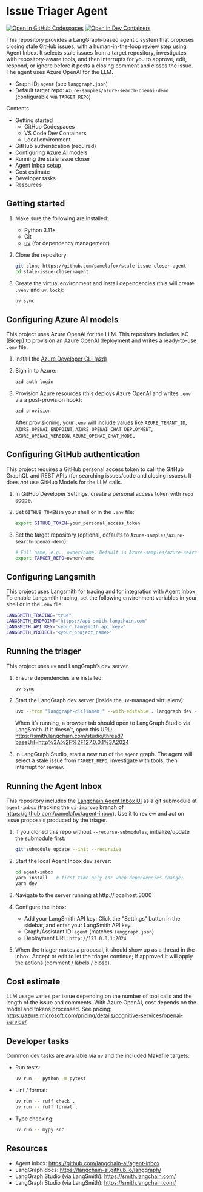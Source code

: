 # Issue Triager Agent

[![Open in GitHub Codespaces](https://img.shields.io/static/v1?style=for-the-badge&label=GitHub+Codespaces&message=Open&color=brightgreen&logo=github)](https://codespaces.new/pamelafox/stale-issue-closer-agent)
[![Open in Dev Containers](https://img.shields.io/static/v1?style=for-the-badge&label=Dev%20Containers&message=Open&color=blue&logo=visualstudiocode)](https://vscode.dev/redirect?url=vscode://ms-vscode-remote.remote-containers/cloneInVolume?url=https://github.com/pamelafox/stale-issue-closer-agent)

This repository provides a LangGraph-based agentic system that proposes closing stale GitHub issues, with a human-in-the-loop review step using Agent Inbox. It selects stale issues from a target repository, investigates with repository-aware tools, and then interrupts for you to approve, edit, respond, or ignore before it posts a closing comment and closes the issue. The agent uses Azure OpenAI for the LLM.

- Graph ID: `agent` (see `langgraph.json`)
- Default target repo: `Azure-samples/azure-search-openai-demo` (configurable via `TARGET_REPO`)

Contents

- Getting started
  - GitHub Codespaces
  - VS Code Dev Containers
  - Local environment
- GitHub authentication (required)
- Configuring Azure AI models
- Running the stale issue closer
- Agent Inbox setup
- Cost estimate
- Developer tasks
- Resources

## Getting started

1. Make sure the following are installed:

    - Python 3.11+
    - Git
    - [uv](https://docs.astral.sh/uv/) (for dependency management)

2. Clone the repository:

    ```bash
    git clone https://github.com/pamelafox/stale-issue-closer-agent
    cd stale-issue-closer-agent
    ```

3. Create the virtual environment and install dependencies (this will create `.venv` and `uv.lock`):

    ```bash
    uv sync
    ```

## Configuring Azure AI models

This project uses Azure OpenAI for the LLM. This repository includes IaC (Bicep) to provision an Azure OpenAI deployment and writes a ready-to-use `.env` file.

1. Install the [Azure Developer CLI (azd)](https://aka.ms/install-azd)

2. Sign in to Azure:

    ```bash
    azd auth login
    ```

3. Provision Azure resources (this deploys Azure OpenAI and writes `.env` via a post-provision hook):

    ```bash
    azd provision
    ```

    After provisioning, your `.env` will include values like `AZURE_TENANT_ID`, `AZURE_OPENAI_ENDPOINT`, `AZURE_OPENAI_CHAT_DEPLOYMENT`, `AZURE_OPENAI_VERSION`, `AZURE_OPENAI_CHAT_MODEL`

## Configuring GitHub authentication

This project requires a GitHub personal access token to call the GitHub GraphQL and REST APIs (for searching issues/code and closing issues). It does *not* use GitHub Models for the LLM calls.

1. In GitHub Developer Settings, create a personal access token with `repo` scope.

2. Set `GITHUB_TOKEN` in your shell or in the `.env` file:

    ```bash
    export GITHUB_TOKEN=your_personal_access_token
    ```

3. Set the target repository (optional, defaults to `Azure-samples/azure-search-openai-demo`):

    ```bash
    # Full name, e.g., owner/name. Default is Azure-samples/azure-search-openai-demo
    export TARGET_REPO=owner/name
    ```

## Configuring Langsmith

This project uses Langsmith for tracing and for integration with Agent Inbox. To enable Langsmith tracing, set the following environment variables in your shell or in the `.env` file:

```bash
LANGSMITH_TRACING="true"
LANGSMITH_ENDPOINT="https://api.smith.langchain.com"
LANGSMITH_API_KEY="<your_langsmith_api_key>"
LANGSMITH_PROJECT="<your_project_name>"
```

## Running the triager

This project uses `uv` and LangGraph’s dev server.

1. Ensure dependencies are installed:

    ```bash
    uv sync
    ```

2. Start the LangGraph dev server (inside the uv-managed virtualenv):

    ```bash
    uvx --from "langgraph-cli[inmem]" --with-editable . langgraph dev --allow-blocking
    ```

   When it’s running, a browser tab should open to LangGraph Studio via LangSmith. If it doesn’t, open this URL: <https://smith.langchain.com/studio/thread?baseUrl=http%3A%2F%2F127.0.0.1%3A2024>

3. In LangGraph Studio, start a new run of the `agent` graph. The agent will select a stale issue from `TARGET_REPO`, investigate with tools, then interrupt for review.

## Running the Agent Inbox

This repository includes the [Langchain Agent Inbox UI](https://github.com/langchain-ai/agent-inbox) as a git submodule at `agent-inbox` (tracking the `ui-improve` branch of <https://github.com/pamelafox/agent-inbox>). Use it to review and act on issue proposals produced by the triager.

1. If you cloned this repo without `--recurse-submodules`, initialize/update the submodule first:

    ```bash
    git submodule update --init --recursive
    ```

2. Start the local Agent Inbox dev server:

    ```bash
    cd agent-inbox
    yarn install   # first time only (or when dependencies change)
    yarn dev
    ```

3. Navigate to the server running at http://localhost:3000

4. Configure the inbox:

    - Add your LangSmith API key: Click the "Settings" button in the sidebar, and enter your LangSmith API key.
    - Graph/Assistant ID: `agent` (matches `langgraph.json`)
    - Deployment URL: `http://127.0.0.1:2024`

5. When the triager makes a proposal, it should show up as a thread in the inbox. Accept or edit to let the triager continue; if approved it will apply the actions (comment / labels / close).


## Cost estimate

LLM usage varies per issue depending on the number of tool calls and the length of the issue and comments. With Azure OpenAI, cost depends on the model and tokens processed. See pricing: <https://azure.microsoft.com/pricing/details/cognitive-services/openai-service/>

## Developer tasks

Common dev tasks are available via `uv` and the included Makefile targets:

- Run tests:

  ```bash
  uv run -- python -m pytest
  ```

- Lint / format:

  ```bash
  uv run -- ruff check .
  uv run -- ruff format .
  ```

- Type checking:

  ```bash
  uv run -- mypy src
  ```

## Resources

- Agent Inbox: <https://github.com/langchain-ai/agent-inbox>
- LangGraph docs: <https://langchain-ai.github.io/langgraph/>
- LangGraph Studio (via LangSmith): <https://smith.langchain.com/>
- LangGraph Studio (via LangSmith): <https://smith.langchain.com/>
